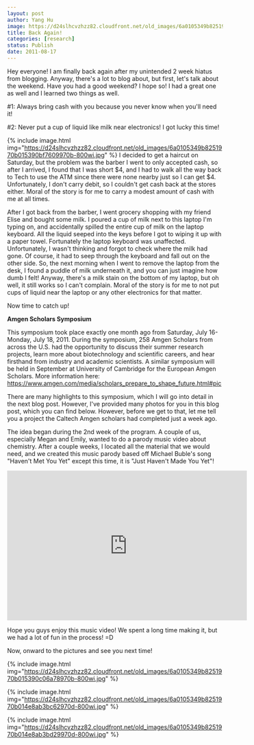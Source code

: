 ```yaml
---
layout: post
author: Yang Hu
image: https://d24slhcvzhzz82.cloudfront.net/old_images/6a0105349b8251970b01543492fa9a970c-800wi.jpg
title: Back Again!
categories: [research]
status: Publish
date: 2011-08-17
---
```



Hey everyone! I am finally back again after my unintended 2 week hiatus from blogging. Anyway, there's a lot to blog about, but first, let's talk about the weekend. Have you had a good weekend? I hope so! I had a great one as well and I learned two things as well.

#1: Always bring cash with you because you never know when you'll need it!

#2: Never put a cup of liquid like milk near electronics! I got lucky this time!

{% include image.html img="https://d24slhcvzhzz82.cloudfront.net/old_images/6a0105349b8251970b015390bf7609970b-800wi.jpg" %}
I decided to get a haircut on Saturday, but the problem was the barber I went to only accepted cash, so after I arrived, I found that I was short $4, and I had to walk all the way back to Tech to use the ATM since there were none nearby just so I can get $4. Unfortunately, I don't carry debit, so I couldn't get cash back at the stores either. Moral of the story is for me to carry a modest amount of cash with me at all times.

After I got back from the barber, I went grocery shopping with my friend Elise and bought some milk. I poured a cup of milk next to this laptop I'm typing on, and accidentally spilled the entire cup of milk on the laptop keyboard. All the liquid seeped into the keys before I got to wiping it up with a paper towel. Fortunately the laptop keyboard was unaffected. Unfortunately, I wasn't thinking and forgot to check where the milk had gone. Of course, it had to seep through the keyboard and fall out on the other side. So, the next morning when I went to remove the laptop from the desk, I found a puddle of milk underneath it, and you can just imagine how dumb I felt! Anyway, there's a milk stain on the bottom of my laptop, but oh well, it still works so I can't complain. Moral of the story is for me to not put cups of liquid near the laptop or any other electronics for that matter.

Now time to catch up!

**Amgen Scholars Symposium**

This symposium took place exactly one month ago from Saturday, July 16-Monday, July 18, 2011. During the symposium, 258 Amgen Scholars from across the U.S. had the  opportunity to discuss their summer research projects, learn more about  biotechnology and scientific careers, and hear firsthand from industry  and academic scientists. A similar symposium will be held in September  at University of Cambridge for the European Amgen Scholars. More information here: <a href="https://www.amgen.com/media/scholars_prepare_to_shape_future.html#pic" target="_self">https://www.amgen.com/media/scholars_prepare_to_shape_future.html#pic</a>

There are many highlights to this symposium, which I will go into detail in the next blog post. However, I've provided many photos for you in this blog post, which you can find below. However, before we get to that, let me tell you a project the Caltech Amgen scholars had completed just a week ago.

The idea began during the 2nd week of the program. A couple of us, especially Megan and Emily, wanted to do a parody music video about chemistry. After a couple weeks, I located all the material that we would need, and we created this music parody based off Michael Buble's song "Haven't Met You Yet" except this time, it is "Just Haven't Made You Yet"!

<iframe frameborder="0" height="349" src="https://www.youtube.com/embed/iWtTR2OCUQo" width="560"></iframe>

Hope you guys enjoy this music video! We spent a long time making it, but we had a lot of fun in the process! =D

Now, onward to the pictures and see you next time!

{% include image.html img="https://d24slhcvzhzz82.cloudfront.net/old_images/6a0105349b8251970b015390c06a78970b-800wi.jpg" %}


{% include image.html img="https://d24slhcvzhzz82.cloudfront.net/old_images/6a0105349b8251970b014e8ab3bc62970d-800wi.jpg" %}


{% include image.html img="https://d24slhcvzhzz82.cloudfront.net/old_images/6a0105349b8251970b014e8ab3bd29970d-800wi.jpg" %}

